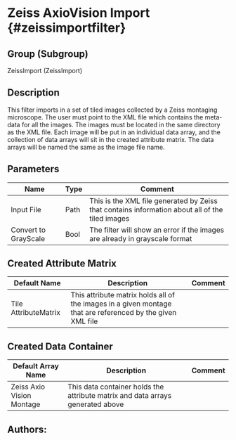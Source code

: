 Zeiss AxioVision Import {#zeissimportfilter}
=====

## Group (Subgroup) ##
ZeissImport (ZeissImport)


## Description ##
This filter imports in a set of tiled images collected by a Zeiss montaging microscope. The user must point to the XML file which contains the meta-data for all the images. The images must be located in the same directory as the XML file. Each image will be put in an individual data array, and the collection of data arrays will sit in the created attribute matrix. The data arrays will be named the same as the image file name. 

## Parameters ##
| Name             | Type | Comment |
|------------------|------|----|
| Input File | Path | This is the XML file generated by Zeiss that contains information about all of the tiled images |
| Convert to GrayScale | Bool | The filter will show an error if the images are already in grayscale format |


## Created Attribute Matrix ##

| Default Name | Description | Comment |
|--------------------|-------------|---------|
| Tile AttributeMatrix           | This attribute matrix holds all of the images in a given montage that are referenced by the given XML file      |    |

## Created Data Container ##

| Default Array Name | Description | Comment |
|--------------------|-------------|---------|
| Zeiss Axio Vision Montage           |This data container holds the attribute matrix and data arrays generated above  |    |



## Authors: ##










